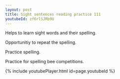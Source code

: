 ```yaml
---
layout: post
title: Sight sentences reading practice 111
youtubeId: zf6rlSJRb9U
---
```

 
 
Helps to learn sight words and their spelling.

Opportunitiy to repeat the spelling. 

Practice spelling. 
 
Practice for spelling bee competitions. 
 
{% include youtubePlayer.html id=page.youtubeId %}
 
 
